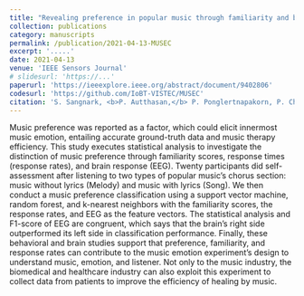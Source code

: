 ```yaml
---
title: "Revealing preference in popular music through familiarity and brain response"
collection: publications
category: manuscripts
permalink: /publication/2021-04-13-MUSEC
excerpt: '.....'
date: 2021-04-13
venue: 'IEEE Sensors Journal'
# slidesurl: 'https://...'
paperurl: 'https://ieeexplore.ieee.org/abstract/document/9402806'
codesurl: 'https://github.com/IoBT-VISTEC/MUSEC'
citation: 'S. Sangnark, <b>P. Autthasan,</b> P. Ponglertnapakorn, P. Chalekarn, T. Sudhawiyangkul, M. Trakulruangroj, S. Songsermsawad, R. Assabumrungrat, S. Amplod, K. Ounjai and T. Wilaiprasitporn, &quot;<b>Revealing Preference in Popular Music Through Familiarity and Brain Response</b>&quot; in <i>IEEE Sensors Journal,</i> vol. 21, no. 13, pp. 14931-14940, 1 July, 2021.'
---
```

Music preference was reported as a factor, which could elicit innermost music emotion, entailing accurate ground-truth data and music therapy efficiency. This study executes statistical analysis to investigate the distinction of music preference through familiarity scores, response times (response rates), and brain response (EEG). Twenty participants did self-assessment after listening to two types of popular music’s chorus section: music without lyrics (Melody) and music with lyrics (Song). We then conduct a music preference classification using a support vector machine, random forest, and k-nearest neighbors with the familiarity scores, the response rates, and EEG as the feature vectors. The statistical analysis and F1-score of EEG are congruent, which says that the brain’s right side outperformed its left side in classification performance. Finally, these behavioral and brain studies support that preference, familiarity, and response rates can contribute to the music emotion experiment’s design to understand music, emotion, and listener. Not only to the music industry, the biomedical and healthcare industry can also exploit this experiment to collect data from patients to improve the efficiency of healing by music.

